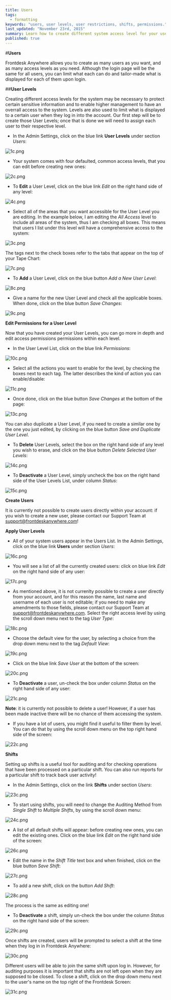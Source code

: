 ```yaml
---
title: Users
tags: 
  - formatting
keywords: "users, user levels, user restrictions, shifts, permissions."
last_updated: "November 23rd, 2015"
summary: Learn how to create different system access level for your users.
published: true
---
```





#**Users**

Frontdesk Anywhere allows you to create as many users as you want, and as many access levels as you need. Although the login page will be the same for all users, you can limit what each can do and tailor-made what is displayed for each of them upon login.

##**User Levels**  

Creating different access levels for the system may be necessary to protect certain sensitive information and to enable higher management to have an overrall access to the system. Levels are also used to limit what is displayed to a certain user when they log in into the account. Our first step will be to create those User Levels; once that is done we will need to assign each user to their respective level.

 - In the Admin Settings, click on the blue link **User Levels** under section _Users_:  
 
![1c.png]({{site.baseurl}}/images/1c.png)


 
 - Your system comes with four defaulted, common access levels, that you can edit before creating new ones:
 
![2c.png]({{site.baseurl}}/images/2c.png)


 
 - To **Edit** a User Level, click on the blue link _Edit_ on the right hand side of any level:  
 
![4c.png]({{site.baseurl}}/images/4c.png)

 
 
 - Select all of the areas that you want accessible for the User Level you are editing. In the example below, I am editing the _All Access_ level to include all areas of the system, thus I am checking all boxes. This means that users I list under this level will have a comprehensive access to the system:  
 
![3c.png]({{site.baseurl}}/images/3c.png)


 
The tags next to the check boxes refer to the tabs that appear on the top of your Tape Chart:  

![7c.png]({{site.baseurl}}/images/7c.png)


  

 - To **Add** a User Level, click on the blue button _Add a New User Level_:  
 
![8c.png]({{site.baseurl}}/images/8c.png)

 
 
 - Give a name for the new User Level and check all the applicable boxes. When done, click on the blue button _Save Changes_:  
 
![9c.png]({{site.baseurl}}/images/9c.png)


 
 **Edit Permissions for a User Level**
 
 Now that you have created your User Levels, you can go more in depth and edit access permissions permissions within each level.
 
 - In the User Level List, click on the blue link _Permissions_:  
 
![10c.png]({{site.baseurl}}/images/10c.png)

  
 
 - Select all the actions you want to enable for the level, by checking the boxes next to each tag. The latter describes the kind of action you can enable/disable:  
 
![11c.png]({{site.baseurl}}/images/11c.png)

 
 
 - Once done, click on the blue button _Save Changes_ at the bottom of the page:  
 
![13c.png]({{site.baseurl}}/images/13c.png)


 
 You can also duplicate a User Level, if you need to create a similar one by the one you just edited, by clicking on the blue button _Save and Duplicate User Level_.  
 
 - To **Delete** User Levels, select the box on the right hand side of any level you wish to erase, and click on the blue button _Delete Selected User Levels_:  
 
![14c.png]({{site.baseurl}}/images/14c.png)


 
 - To **Deactivate** a User Level, simply uncheck the box on the right hand side of the User Levels List, under column _Status_:  
 
 ![15c.png]({{site.baseurl}}/images/15c.png)


 
 
 **Create Users** 
 
 It is currently not possible to create users directly within your account: if you wish to create a new user, please contact our Support Team at support@frontdeskanywhere.com! 
 
 **Apply User Levels**  
 
 - All of your system users appear in the Users List. In the Admin Settings, click on the blue link **Users** under section _Users_:  
 
![16c.png]({{site.baseurl}}/images/16c.png)



- You will see a list of all the currently created users: click on blue link _Edit_ on the right hand side of any user:  

![17c.png]({{site.baseurl}}/images/17c.png)



- As mentioned above, it is not currenlty possible to create a user directly from your account, and for this reason the name, last name and username of each user is not editable; if you need to make any amendments to those fields, please contact our Support Team at support@frontdeskanywhere.com.
Select the right access level by using the scroll down menu next to the tag _User Type_:  

![18c.png]({{site.baseurl}}/images/18c.png)



- Choose the default view for the user, by selecting a choice from the drop down menu next to the tag _Default View_:  

![19c.png]({{site.baseurl}}/images/19c.png)



- Click on the blue link _Save User_ at the bottom of the screen:  

![20c.png]({{site.baseurl}}/images/20c.png)



- To **Deactivate** a user, un-check the box under column _Status_ on the right hand side of any user:  

![21c.png]({{site.baseurl}}/images/21c.png)



**Note**: it is currently not possible to delete a user! However, if a user has been made inactive there will be no chance of them accessing the system.

- If you have a lot of users, you might find it useful to filter them by level. You can do that by using the scroll down menu on the top right hand side of the screen:  

![22c.png]({{site.baseurl}}/images/22c.png)




**Shifts**

Setting up shifts is a useful tool for auditing and for checking operations that have been processed on a particular shift. You can also run reports for a particular shift to track back user activity!   

 - In the Admin Settings, click on the link **Shifts** under section _Users_:  
 
![23c.png]({{site.baseurl}}/images/23c.png)



- To start using shifts, you will need to change the Auditing Method from _Single Shift_ to _Multiple Shifts_, by using the scroll down menu:  

![24c.png]({{site.baseurl}}/images/24c.png)



- A list of all default shifts will appear: before creating new ones, you can edit the existing ones. Click on the blue link _Edit_ on the right hand side of the screen:  

![26c.png]({{site.baseurl}}/images/26c.png)

 

- Edit the name in the _Shift Title_ text box and when finished, click on the blue button _Save Shift_:  

![27c.png]({{site.baseurl}}/images/27c.png)



- To add a new shift, click on the button _Add Shift_: 

![28c.png]({{site.baseurl}}/images/28c.png)

  

The process is the same as editing one!  

- To **Deactivate** a shift, simply un-check the box under the column _Status_ on the right hand side of the screen:  

![29c.png]({{site.baseurl}}/images/29c.png)



Once shifts are created, users will be prompted to select a shift at the time when they log in in Frontdesk Anywhere:  

![30c.png]({{site.baseurl}}/images/30c.png)

 

Different users will be able to join the same shift upon log in. However, for auditing purposes it is important that shifts are not left open when they are supposed to be closed.
To close a shift, click on the drop down menu next to the user's name on the top right of the Frontdesk Screen:  

![31c.png]({{site.baseurl}}/images/31c.png)
